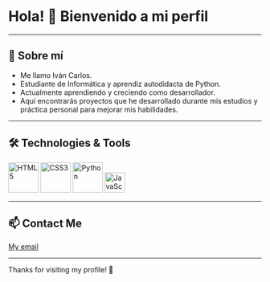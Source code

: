 # Hola! 👋 Bienvenido a mi perfil

--- 

<h2>🚀 Sobre mí</h2>
<ul>
  <li>Me llamo Iván Carlos.</li>
  <li>Estudiante de Informática y aprendiz autodidacta de Python.</li>
  <li>Actualmente aprendiendo y creciendo como desarrollador.</li>
  <li>Aquí encontrarás proyectos que he desarrollado durante mis estudios y práctica personal para mejorar mis habilidades.</li>
</ul>

---

## 🛠️ Technologies & Tools

<div>
  <img src="https://cdn.jsdelivr.net/gh/devicons/devicon/icons/html5/html5-original.svg" width="60" height="60" alt="HTML5"/>
  <img src="https://cdn.jsdelivr.net/gh/devicons/devicon/icons/css3/css3-original.svg" width="60" height="60" alt="CSS3" />
  <img src="https://cdn.jsdelivr.net/gh/devicons/devicon/icons/python/python-original.svg" width="60" height="60" alt="Python" />
  <img src="https://cdn.jsdelivr.net/gh/devicons/devicon/icons/javascript/javascript-original.svg" width="40" height="40" alt="JavaScript" />
</div>

---

## 📫 Contact Me

[My email](Ivancarloss16@gmail.com)

---

Thanks for visiting my profile! 🚀
